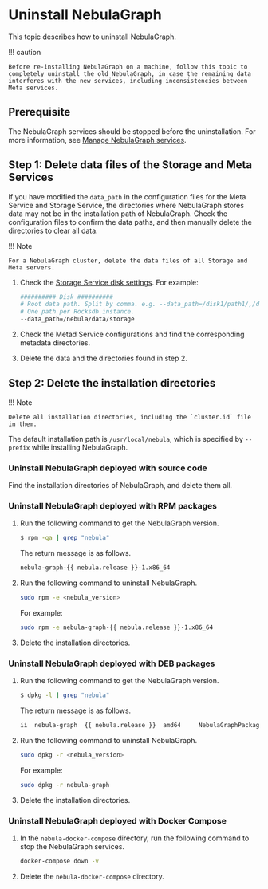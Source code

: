 # Uninstall NebulaGraph

This topic describes how to uninstall NebulaGraph.

!!! caution

    Before re-installing NebulaGraph on a machine, follow this topic to completely uninstall the old NebulaGraph, in case the remaining data interferes with the new services, including inconsistencies between Meta services.

## Prerequisite

The NebulaGraph services should be stopped before the uninstallation. For more information, see [Manage NebulaGraph services](../2.quick-start/5.start-stop-service.md).

## Step 1: Delete data files of the Storage and Meta Services

If you have modified the `data_path` in the configuration files for the Meta Service and Storage Service, the directories where NebulaGraph stores data may not be in the installation path of NebulaGraph. Check the configuration files to confirm the data paths, and then manually delete the directories to clear all data.

!!! Note

    For a NebulaGraph cluster, delete the data files of all Storage and Meta servers.

1. Check the [Storage Service disk settings](../5.configurations-and-logs/1.configurations/4.storage-config.md#disk_configurations). For example:

    ```bash
    ########## Disk ##########
    # Root data path. Split by comma. e.g. --data_path=/disk1/path1/,/disk2/path2/
    # One path per Rocksdb instance.
    --data_path=/nebula/data/storage
    ```

2. Check the Metad Service configurations and find the corresponding metadata directories.

3. Delete the data and the directories found in step 2.

## Step 2: Delete the installation directories

!!! Note

    Delete all installation directories, including the `cluster.id` file in them.

The default installation path is `/usr/local/nebula`, which is specified by `--prefix` while installing NebulaGraph.

### Uninstall NebulaGraph deployed with source code

Find the installation directories of NebulaGraph, and delete them all.

### Uninstall NebulaGraph deployed with RPM packages

1. Run the following command to get the NebulaGraph version.

    ```bash
    $ rpm -qa | grep "nebula"
    ```

   The return message is as follows.

    ```bash
    nebula-graph-{{ nebula.release }}-1.x86_64
    ```

2. Run the following command to uninstall NebulaGraph.

    ```bash
    sudo rpm -e <nebula_version>
    ```

   For example:

    ```bash
    sudo rpm -e nebula-graph-{{ nebula.release }}-1.x86_64
    ```

3. Delete the installation directories.

### Uninstall NebulaGraph deployed with DEB packages

1. Run the following command to get the NebulaGraph version.

    ```bash
    $ dpkg -l | grep "nebula"
    ```

   The return message is as follows.

    ```bash
    ii  nebula-graph  {{ nebula.release }}  amd64     NebulaGraphPackage built using CMake
    ```

2. Run the following command to uninstall NebulaGraph.

    ```bash
    sudo dpkg -r <nebula_version>
    ```

   For example:

    ```bash
    sudo dpkg -r nebula-graph
    ```

3. Delete the installation directories.

### Uninstall NebulaGraph deployed with Docker Compose

1. In the `nebula-docker-compose` directory, run the following command to stop the NebulaGraph services.

    ```bash
    docker-compose down -v
    ```

2. Delete the `nebula-docker-compose` directory.

